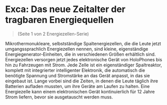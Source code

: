 # Exca: Das neue Zeitalter der tragbaren Energiequellen
> (Seite 1 von 2 Energiezellen-Serie)

Mikrothermonukleare, selbstständige Spaltenergiezellen, die die Leute jetzt umgangssprachlich Energiezellen nennen, sind kleine, eigenständige Energiegenerator-Einheiten, die in verschiedenen Größen erhältlich sind. Energiezellen versorgen jetzt jedes elektronische Gerät von HoloPhones bis hin zu Fahrzeugen mit Strom. Jede Zelle ist ein eigenständiger Spaltreaktor, komplett mit integrierter intelligenter Elektronik, die automatisch die benötigte Spannung und Stromstärke an das Gerät anpasst, in das sie eingebaut ist. Lange vorbei sind die Zeiten, in denen die Leute täglich ihre Batterien aufladen mussten, um ihre Geräte am Laufen zu halten. Eine Energiezelle kann einem elektronischen Gerät kontinuierlich für 12 Jahre Strom liefern, bevor sie ausgetauscht werden muss.
